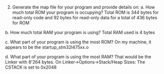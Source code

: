 2. Generate the map file for your program and provide details on: 
a. How much total ROM your program is occupying? 
Total ROM is 344 bytes for read-only code and 92 bytes for read-only data
for a total of 436 bytes for ROM

b. How much total RAM your program is using? 
Total RAM used is 4 bytes

c. What part of your program is using the most ROM? 
On my machine, it appears to be the startup_stm32l475xx.o

d. What part of your program is using the most RAM? 
That would be the Linker with 8'264 bytes.
On Linker->Options->Stack/Heap Sizes: The CSTACK is set to 0x2048